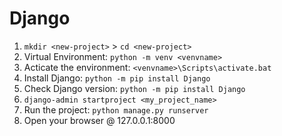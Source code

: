 # Django

1. `mkdir <new-project>` > `cd <new-project>`
2. Virtual Environment: `python -m venv <venvname>`
3. Acticate the environment: `<venvname>\Scripts\activate.bat`
4. Install Django: `python -m pip install Django`
5. Check Django version: `python -m pip install Django`
6. `django-admin startproject <my_project_name>`
7. Run the project: `python manage.py runserver`
8. Open your browser @ 127.0.0.1:8000

